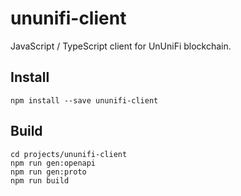 # ununifi-client

JavaScript / TypeScript client for UnUniFi blockchain.

## Install

```shell
npm install --save ununifi-client
```

## Build

```shell
cd projects/ununifi-client
npm run gen:openapi
npm run gen:proto
npm run build

```
